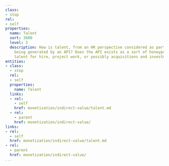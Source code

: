 ```yaml
---
class:
- stop
rel:
- self
properties:
  name: Talent
  sort: 3600
  level: 3
  description: How is talent, from an HR perspective considered as part of the value
    being generated by an API? Does the API exists as a sort of honeypot to attract
    talent for hire, project work, or possibly acquisitions and investments.
entities:
- class:
  - stop
  rel:
  - self
  properties:
    name: Talent
  links:
  - rel:
    - self
    href: monetization/indirect-value/talent.md
  - rel:
    - parent
    href: monetization/indirect-value/
links:
- rel:
  - self
  href: monetization/indirect-value/talent.md
- rel:
  - parent
  href: monetization/indirect-value/
...
```


